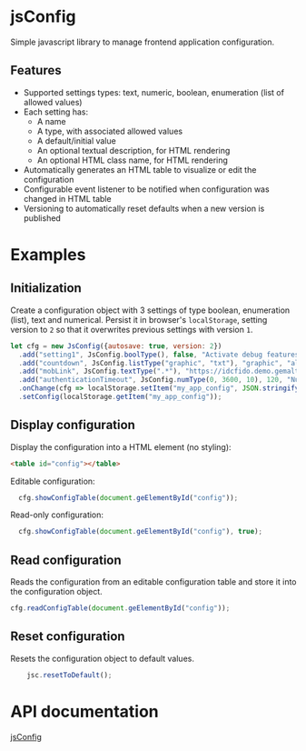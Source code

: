# jsConfig

Simple javascript library to manage frontend application configuration.

## Features

- Supported settings types: text, numeric, boolean, enumeration (list of allowed values)
- Each setting has:
  - A name
  - A type, with associated allowed values
  - A default/initial value
  - An optional textual description, for HTML rendering
  - An optional HTML class name, for HTML rendering
- Automatically generates an HTML table to visualize or edit the configuration
- Configurable event listener to be notified when configuration was changed in HTML table
- Versioning to automatically reset defaults when a new version is published

# Examples

## Initialization

Create a configuration object with 3 settings of type boolean, enumeration (list), text and numerical. Persist it in browser's `localStorage`, setting version to `2` so that it overwrites previous settings with version `1`.

```javascript
let cfg = new JsConfig({autosave: true, version: 2})
  .add("setting1", JsConfig.boolType(), false, "Activate debug features")
  .add("countdown", JsConfig.listType("graphic", "txt"), "graphic", "alternative UIs for countdowns")
  .add("mobLink", JsConfig.textType(".*"), "https://idcfido.demo.gemalto.com/enroll?token=*REGCODE*", "URL to trigger app with registration link")
  .add("authenticationTimeout", JsConfig.numType(0, 3600, 10), 120, "Number of seconds before FIDO authentication times out")
  .onChange(cfg => localStorage.setItem("my_app_config", JSON.stringify(cfg)))
  .setConfig(localStorage.getItem("my_app_config"));
```

## Display configuration

Display the configuration into a HTML <table> element (no styling):

```HTML
<table id="config"></table>
```
Editable configuration:
```javascript
  cfg.showConfigTable(document.geElementById("config"));
```
Read-only configuration:
```javascript
  cfg.showConfigTable(document.geElementById("config"), true);
```

## Read configuration

Reads the configuration from an editable configuration table and store it into the configuration object.

```javascript
cfg.readConfigTable(document.geElementById("config"));
```
## Reset configuration

Resets the configuration object to default values.

```javascript
    jsc.resetToDefault();
```

# API documentation

[jsConfig](doc/JsConfig.html)

